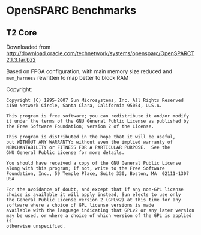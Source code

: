 # OpenSPARC Benchmarks

## T2 Core

Downloaded from http://download.oracle.com/technetwork/systems/opensparc/OpenSPARCT2.1.3.tar.bz2

Based on FPGA configuration, with main memory size reduced and `mem_harness` rewritten to map better
to block RAM

Copyright:
```
Copyright (C) 1995-2007 Sun Microsystems, Inc. All Rights Reserved
4150 Network Circle, Santa Clara, California 95054, U.S.A.

This program is free software; you can redistribute it and/or modify
it under the terms of the GNU General Public License as published by
the Free Software Foundation; version 2 of the License.

This program is distributed in the hope that it will be useful,
but WITHOUT ANY WARRANTY; without even the implied warranty of
MERCHANTABILITY or FITNESS FOR A PARTICULAR PURPOSE.  See the
GNU General Public License for more details.

You should have received a copy of the GNU General Public License
along with this program; if not, write to the Free Software
Foundation, Inc., 59 Temple Place, Suite 330, Boston, MA  02111-1307  USA

For the avoidance of doubt, and except that if any non-GPL license 
choice is available it will apply instead, Sun elects to use only 
the General Public License version 2 (GPLv2) at this time for any 
software where a choice of GPL license versions is made 
available with the language indicating that GPLv2 or any later version 
may be used, or where a choice of which version of the GPL is applied is 
otherwise unspecified. 
```